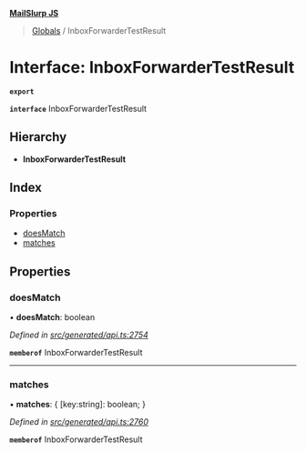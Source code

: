 **[MailSlurp JS](../README.md)**

> [Globals](../README.md) / InboxForwarderTestResult

# Interface: InboxForwarderTestResult

**`export`** 

**`interface`** InboxForwarderTestResult

## Hierarchy

* **InboxForwarderTestResult**

## Index

### Properties

* [doesMatch](inboxforwardertestresult.md#doesmatch)
* [matches](inboxforwardertestresult.md#matches)

## Properties

### doesMatch

•  **doesMatch**: boolean

*Defined in [src/generated/api.ts:2754](https://github.com/mailslurp/mailslurp-client/blob/37bf78e/src/generated/api.ts#L2754)*

**`memberof`** InboxForwarderTestResult

___

### matches

•  **matches**: { [key:string]: boolean;  }

*Defined in [src/generated/api.ts:2760](https://github.com/mailslurp/mailslurp-client/blob/37bf78e/src/generated/api.ts#L2760)*

**`memberof`** InboxForwarderTestResult
